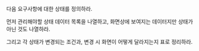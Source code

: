 다음 요구사항에 대한 상태를 정의하라.

먼저 관리해야할 상태 데이터 목록을 나열하고,
화면상에 보여지는 데이터지만 상태가 아닌 것도 나열하라.

그리고 각 상태가 변경되는 조건과, 변경 시 화면이 어떻게 달라지는지 표로 정리하라.

